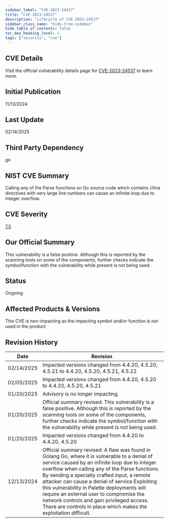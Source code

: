 ```yaml
---
sidebar_label: "CVE-2023-24537"
title: "CVE-2023-24537"
description: "Lifecycle of CVE-2023-24537"
sidebar_class_name: "hide-from-sidebar"
hide_table_of_contents: false
toc_max_heading_level: 2
tags: ["security", "cve"]
---
```


## CVE Details

Visit the official vulnerability details page for [CVE-2023-24537](https://nvd.nist.gov/vuln/detail/cve-2023-24537) to learn more.

## Initial Publication

11/13/2024

## Last Update

02/14/2025

## Third Party Dependency 

go


## NIST CVE Summary

Calling any of the Parse functions on Go source code which contains //line directives with very large line numbers can cause an infinite loop due to integer overflow.

## CVE Severity

[7.5](https://nvd.nist.gov/vuln/detail/cve-2023-24537)

## Our Official Summary

This vulnerability is a false positive. Although this is reported by the scanning tools on some of the components, further checks indicate the symbol/function with the vulnerability while present is not being used.

## Status

Ongoing

## Affected Products & Versions

This CVE is non-impacting as the impacting symbol and/or function is not used in the product


## Revision History

| Date | Revision |
| --- | --- |
| 02/14/2025 | Impacted versions changed from 4.4.20, 4.5.20, 4.5.21 to 4.4.20, 4.5.20, 4.5.21, 4.5.22 |
| 02/05/2025 | Impacted versions changed from 4.4.20, 4.5.20 to 4.4.20, 4.5.20, 4.5.21 |
| 01/20/2025 | Advisory is no longer impacting. |
| 01/20/2025 | Official summary revised: This vulnerability is a false positive. Although this is reported by the scanning tools on some of the components, further checks indicate the symbol/function with the vulnerability while present is not being used. |
| 01/20/2025 | Impacted versions changed from 4.4.20 to 4.4.20, 4.5.20 |
| 12/13/2024 | Official summary revised: A flaw was found in Golang Go, where it is vulnerable to a denial of service caused by an infinite loop due to integer overflow when calling any of the Parse functions. By sending a specially crafted input, a remote attacker can cause a denial of service.Exploiting this vulnerability in Palette deployments will require an external user to compromise the network controls and gain privileged access. There are controls in place which makes the exploitation difficult. |
